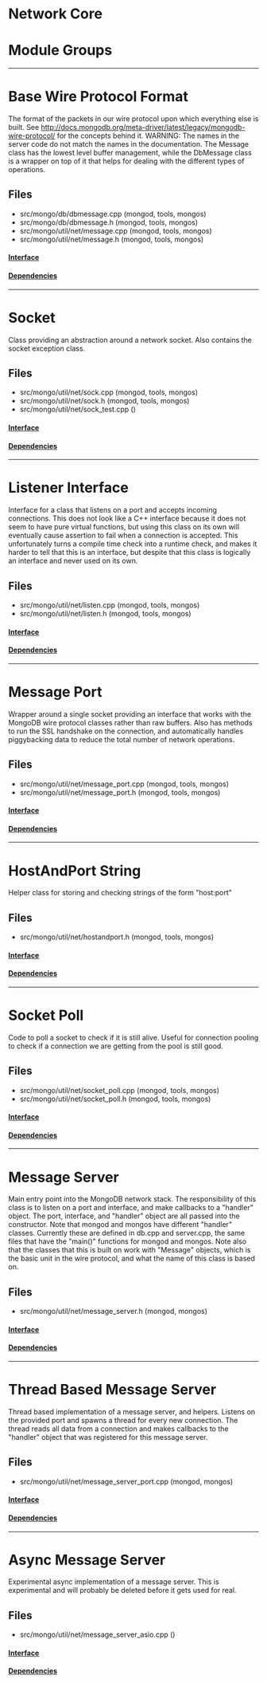 # Network Core

# Module Groups

-------------

# Base Wire Protocol Format
The format of the packets in our wire protocol upon which everything else is built.  See http://docs.mongodb.org/meta-driver/latest/legacy/mongodb-wire-protocol/ for the concepts behind it.  WARNING: The names in the server code do not match the names in the documentation.
The Message class has the lowest level buffer management, while the DbMessage class is a wrapper on top of it that helps for dealing with the different types of operations.

## Files
- src/mongo/db/dbmessage.cpp   (mongod, tools, mongos)
- src/mongo/db/dbmessage.h   (mongod, tools, mongos)
- src/mongo/util/net/message.cpp   (mongod, tools, mongos)
- src/mongo/util/net/message.h   (mongod, tools, mongos)

#### [Interface](interface/0)

#### [Dependencies](dependencies/0)

-------------

# Socket
Class providing an abstraction around a network socket.  Also contains the socket exception class.

## Files
- src/mongo/util/net/sock.cpp   (mongod, tools, mongos)
- src/mongo/util/net/sock.h   (mongod, tools, mongos)
- src/mongo/util/net/sock\_test.cpp   ()

#### [Interface](interface/1)

#### [Dependencies](dependencies/1)

-------------

# Listener Interface
Interface for a class that listens on a port and accepts incoming connections.  This does not look like a C++ interface because it does not seem to have pure virtual functions, but using this class on its own will eventually cause assertion to fail when a connection is accepted.  This unfortunately turns a compile time check into a runtime check, and makes it harder to tell that this is an interface, but despite that this class is logically an interface and never used on its own.

## Files
- src/mongo/util/net/listen.cpp   (mongod, tools, mongos)
- src/mongo/util/net/listen.h   (mongod, tools, mongos)

#### [Interface](interface/2)

#### [Dependencies](dependencies/2)

-------------

# Message Port
Wrapper around a single socket providing an interface that works with the MongoDB wire protocol classes rather than raw buffers.  Also has methods to run the SSL handshake on the connection, and automatically handles piggybacking data to reduce the total number of network operations.

## Files
- src/mongo/util/net/message\_port.cpp   (mongod, tools, mongos)
- src/mongo/util/net/message\_port.h   (mongod, tools, mongos)

#### [Interface](interface/3)

#### [Dependencies](dependencies/3)

-------------

# HostAndPort String
Helper class for storing and checking strings of the form "host:port"

## Files
- src/mongo/util/net/hostandport.h   (mongod, tools, mongos)

#### [Interface](interface/4)

#### [Dependencies](dependencies/4)

-------------

# Socket Poll
Code to poll a socket to check if it is still alive.  Useful for connection pooling to check if a connection we are getting from the pool is still good.

## Files
- src/mongo/util/net/socket\_poll.cpp   (mongod, tools, mongos)
- src/mongo/util/net/socket\_poll.h   (mongod, tools, mongos)

#### [Interface](interface/5)

#### [Dependencies](dependencies/5)

-------------

# Message Server
Main entry point into the MongoDB network stack.  The responsibility of this class is to listen on a port and interface, and make callbacks to a "handler" object.  The port, interface, and "handler" object are all passed into the constructor.
Note that mongod and mongos have different "handler" classes.  Currently these are defined in db.cpp and server.cpp, the same files that have the "main()" functions for mongod and mongos.
Note also that the classes that this is built on work with "Message" objects, which is the basic unit in the wire protocol, and what the name of this class is based on.

## Files
- src/mongo/util/net/message\_server.h   (mongod, mongos)

#### [Interface](interface/6)

#### [Dependencies](dependencies/6)

-------------

# Thread Based Message Server
Thread based implementation of a message server, and helpers. Listens on the provided port and spawns a thread for every new connection.  The thread reads all data from a connection and makes callbacks to the "handler" object that was registered for this message server.

## Files
- src/mongo/util/net/message\_server\_port.cpp   (mongod, mongos)

#### [Interface](interface/7)

#### [Dependencies](dependencies/7)

-------------

# Async Message Server
Experimental async implementation of a message server.  This is experimental and will probably be deleted before it gets used for real.

## Files
- src/mongo/util/net/message\_server\_asio.cpp   ()

#### [Interface](interface/8)

#### [Dependencies](dependencies/8)
